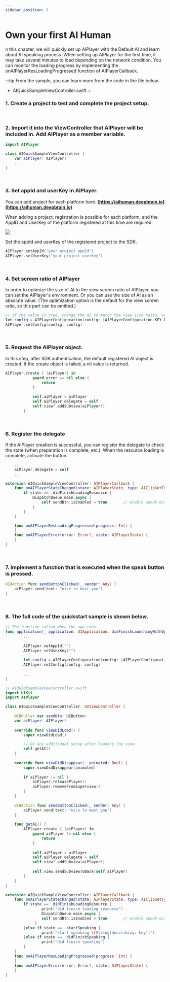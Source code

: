 ```yaml
---
sidebar_position: 3
---
```


# Own your first AI Human

n this chapter, we will quickly set up AIPlayer with the Default AI and learn about AI speaking process. When setting up AIPlayer for the first time, it may take several minutes to load depending on the network condition. You can monitor the loading progress by implementing the onAIPlayerResLoadingProgressed function of AIPlayerCallback.

:::tip
From the sample, you can learn more from the code in the file below.
- AIQuickSampleViewController.swift
:::

### 1. Create a project to test and complete the project setup.

<br/>

### 2. Import it into the ViewController that AIPlayer will be included in. Add AIPlayer as a member variable.

```swift
import AIPlayer

class AIQuickSampleViewController {
	var aiPlayer: AIPlayer!
    ...
}
```

<br/>

### 3. Set appId and userKey in AIPlayer.

You can add project for each platform here.
**[https://aihuman.deepbrain.io](https://aihuman.deepbrain.io)**

<!-- <img src="images/aisample_regist_000.png" width="1191" height="301"> -->

When adding a project, registration is possible for each platform, and the AppID and UserKey of the platform registered at this time are required.

<img src="/img/aihuman/ios/aisample_regist_001.png" />

Set the appId and userKey of the registered project to the SDK.

```swift
AIPlayer.setAppId("your project appId")
AIPlayer.setUserKey("your project userKey")
```

<br/>

### 4. Set screen ratio of AIPlayer

In order to optimize the size of AI to the view screen ratio of AIPlayer, you can set the AIPlayer's environment. Or you can use the size of AI as an absolute value. (The optimization option is the default for the view screen ratio, so this part can be omitted.)

```swift
// If the value is true, change the AI to match the view size ratio, or it is displayed on the screen as the absolute size of the AI
let config = AIPlayerConfiguration(config: [AIPlayerConfiguration.KEY_ENABLE_VIEW_ASPECT_RATIO: true])
AIPlayer.setConfig(config: config)
```

<br/>

### 5. Request the AIPlayer object.

In this step, after SDK authentication, the default registered AI object is created. If the create object is failed, a nil value is returned.

```swift
AIPlayer.create { (aiPlayer) in
            guard error == nil else {
                return
            }
            
            self.aiPlayer = aiPlayer
            self.aiPlayer.delegate = self
            self.view?.addSubview(aiPlayer!)
        }
```

<br/>

### 6. Register the delegate

If the AIPlayer creation is successful, you can register the delegate to check the state (when preparation is complete, etc.). When the resource loading is complete, activate the button.

```swift
    ...
    aiPlayer.delegate = self
    ...

extension AIQuickSampleViewController: AIPlayerCallback {
    func onAIPlayerStateChanged(state: AIPlayerState, type: AIClipSetType, key: String?) {
        if state == .didFinishLoadingResource {
            DispatchQueue.main.async {
                self.sendBtn.isEnabled = true       // enable speak button 
            }
        }
    }

    func onAIPlayerResLoadingProgressed(progress: Int) {
    }
    func onAIPlayerError(error: Error?, state: AIPlayerState) {
    }
}
```

<br/>

### 7. Implement a function that is executed when the speak button is pressed.

```swift
@IBAction func sendButtonClicked(_ sender: Any) {
    aiPlayer.send(text: "nice to meet you")
}
```

<br/>

### 8. The full code of the quickstart sample is shown below.

```swift
// The function called when the app runs.
func application(_ application: UIApplication, didFinishLaunchingWithOptions launchOptions: [UIApplication.LaunchOptionsKey: Any]?) -> Bool {
		...
		
        AIPlayer.setAppId("")
        AIPlayer.setUserKey("")
        
        let config = AIPlayerConfiguration(config: [AIPlayerConfiguration.KEY_ENABLE_VIEW_ASPECT_RATIO: true])
        AIPlayer.setConfig(config: config)
        
        ...
}

// AIQuickSampleViewController.swift
import UIKit
import AIPlayer

class AIQuickSampleViewController: UIViewController {
    
    @IBOutlet var sendBtn: UIButton!
    var aiPlayer: AIPlayer!
    
    override func viewDidLoad() {
        super.viewDidLoad()

        // Do any additional setup after loading the view.
        self.getAI()
    }
    
    override func viewDidDisappear(_ animated: Bool) {
        super.viewDidDisappear(animated)
        
        if aiPlayer != nil {
            aiPlayer.releasePlayer()
            aiPlayer.removeFromSuperview()
        }
    }
    
    @IBAction func sendButtonClicked(_ sender: Any) {
        aiPlayer.send(text: "nice to meet you")
    }
    
    func getAI() {
        AIPlayer.create { (aiPlayer) in
            guard aiPlayer != nil else {
                return
            }
            
            self.aiPlayer = aiPlayer
            self.aiPlayer.delegate = self
            self.view?.addSubview(aiPlayer!)
            
            self.view.sendSubviewToBack(self.aiPlayer)
        }
    }
}

extension AIQuickSampleViewController: AIPlayerCallback {
    func onAIPlayerStateChanged(state: AIPlayerState, type: AIClipSetType, key: String?) {
        if state == .didFinishLoadingResource {
        		print("did finish loading resource")
        		DispatchQueue.main.async {
                self.sendBtn.isEnabled = true       // enable speak button
             }
        }else if state == .startSpeaking {
        		print("start speaking \(String(describing: key))")
        }else if state == .didFinishSpeaking {
        		print("did finish speaking")
        }
    }
    func onAIPlayerResLoadingProgressed(progress: Int) {
    }
    func onAIPlayerError(error: Error?, state: AIPlayerState) {
    }
}
```

<br/>


